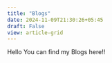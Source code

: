 ```yaml
---
title: "Blogs"
date: 2024-11-09T21:30:26+05:45
draft: False
view: article-grid
---
```


Hello You can find my Blogs here!!